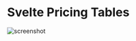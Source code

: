 # Svelte Pricing Tables

![screenshot](https://user-images.githubusercontent.com/34853850/130340791-b92bc668-61cc-478d-b05a-49c5393a3166.png)


